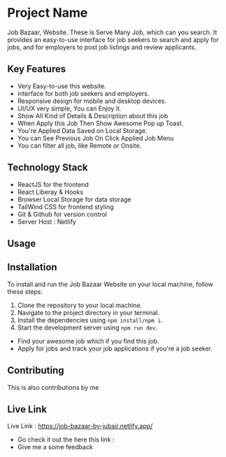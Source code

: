 # Project Name

Job Bazaar, Website.
These is Serve Many Job, which can you search. It provides an easy-to-use interface for job seekers to search and apply for jobs, and for employers to post job listings and review applicants.

## Key Features

- Very Easy-to-use this website.
- interface for both job seekers and employers.
- Responsive design for mobile and desktop devices.
- UI/UX very simple, You can Enjoy it.
- Show All Kind of Details & Description about this job
- When Apply this Job Then Show Awesome Pop up Toast.
- You're Applied Data Saved on Local Storage.
- You can See Previous Job On Click Applied Job Menu
- You can filter all job, like Remote or Onsite.

## Technology Stack

- ReactJS for the frontend
- React Liberay & Hooks
- Browser Local Storage for data storage
- TailWind CSS for frontend styling
- Git & Github for version control
- Server Host : Netlify

## Usage

## Installation

To install and run the Job Bazaar Website on your local machine, follow these steps:

1. Clone the repository to your local machine.
2. Navigate to the project directory in your terminal.
3. Install the dependencies using `npm install/npm i`.
4. Start the development server using `npm run dev`.

- Find your awesome job which if you find this job.
- Apply for jobs and track your job applications if you're a job seeker.

## Contributing

This is also contributions by me

## Live Link

Live Link : https://job-bazaar-by-jubair.netlify.app/

- Go check it out the here this link :
- Give me a some feedback
